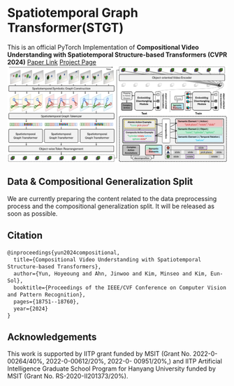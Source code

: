 # Spatiotemporal Graph Transformer(STGT)

This is an official PyTorch Implementation of **Compositional Video Understanding with Spatiotemporal Structure-based Transformers (CVPR 2024)** [Paper Link](https://openaccess.thecvf.com/content/CVPR2024/html/Yun_Compositional_Video_Understanding_with_Spatiotemporal_Structure-based_Transformers_CVPR_2024_paper.html)
[Project Page](https://wasabipretzel.github.io/ST-GT_project/)
![](fig.png)

## Data & Compositional Generalization Split
We are currently preparing the content related to the data preprocessing process and the compositional generalization split. It will be released as soon as possible.

## Citation
```
@inproceedings{yun2024compositional,
  title={Compositional Video Understanding with Spatiotemporal Structure-based Transformers},
  author={Yun, Hoyeoung and Ahn, Jinwoo and Kim, Minseo and Kim, Eun-Sol},
  booktitle={Proceedings of the IEEE/CVF Conference on Computer Vision and Pattern Recognition},
  pages={18751--18760},
  year={2024}
}
```

## Acknowledgements
This work is supported by IITP grant funded by MSIT (Grant No. 2022-0-00264/40%, 2022-0-00612/20%, 2022-0- 00951/20%,) and IITP Artificial Intelligence Graduate School Program for Hanyang University funded by MSIT (Grant No. RS-2020-II201373/20%).
